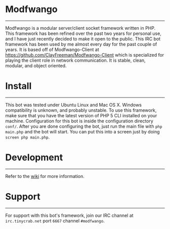Modfwango
=========
***

Modfwango is a modular server/client socket framework written in PHP.  This framework has been refined over the past two years for personal use, and I have just recently decided to make it open to the public.  This IRC bot framework has been used by me almost every day for the past couple of years.  It is based off of Modfwango-Client at https://github.com/ClayFreeman/Modfwango-Client which is specialized for playing the client role in network communication.  It is stable, clean, modular, and object oriented.


Install
=======
***

This bot was tested under Ubuntu Linux and Mac OS X.  Windows compatibility is unknown, and probably unstable.  To use this framework, make sure that you have the latest version of PHP 5 CLI installed on your machine.  Configuration for this bot is inside the configuration directory `conf/`.  After you are done configuring the bot, just run the main file with `php main.php` and the bot will start.  You can put this into a screen just by doing `screen php main.php`.


Development
===========
***

Refer to the [wiki](https://github.com/ClayFreeman/Modfwango/wiki) for more information.


Support
=======
***

For support with this bot's framework, join our IRC channel at `irc.tinycrab.net` port `6667` channel `#modfwango`.

